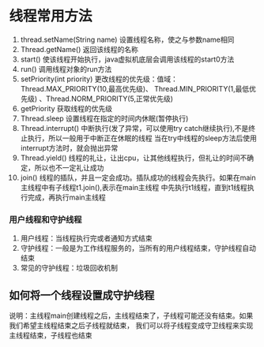 # 线程常用方法
1. thread.setName(String name)   设置线程名称，使之与参数name相同
2. Thread.getName()   返回该线程的名称
3. start()    使该线程开始执行，java虚拟机底层会调用该线程的start0方法
4. run()   调用线程对象的run方法
5. setPriority(int priority)  更改线程的优先级：值域：Thread.MAX_PRIORITY(10,最高优先级)、 
Thread.MIN_PRIORITY(1,最低优先级) 、Thread.NORM_PRIORITY(5,正常优先级)
6. getPriority  获取线程的优先级
7. Thread.sleep   设置线程在指定的时间内休眠(暂停执行)
8. Thread.interrupt()   中断执行(发了异常，可以使用try catch继续执行),不是终止执行，所以一般用于中断正在休眠的线程
当在try中线程的sleep方法后使用interrupt方法时，就会抛出异常
9. Thread.yield()   线程的礼让，让出cpu，让其他线程执行，但礼让的时间不确定，所以也不一定礼让成功
10. join()   线程的插队，并且一定会成功。插队成功的线程会先执行。如果在main主线程中有子线程t1.join(),表示在main主线程
中先执行t1线程，直到t1线程执行完成，再执行main主线程

### 用户线程和守护线程

1. 用户线程：当线程执行完或者通知方式结束
2. 守护线程：一般是为工作线程服务的，当所有的用户线程结束，守护线程自动结束
3. 常见的守护线程：垃圾回收机制

## 如何将一个线程设置成守护线程
说明：主线程main创建线程之后，主线程结束了，子线程可能还没有结束。如果我们希望主线程结束之后子线程就结束，
我们可以将子线程变成守卫线程来实现主线程结束，子线程也结束

